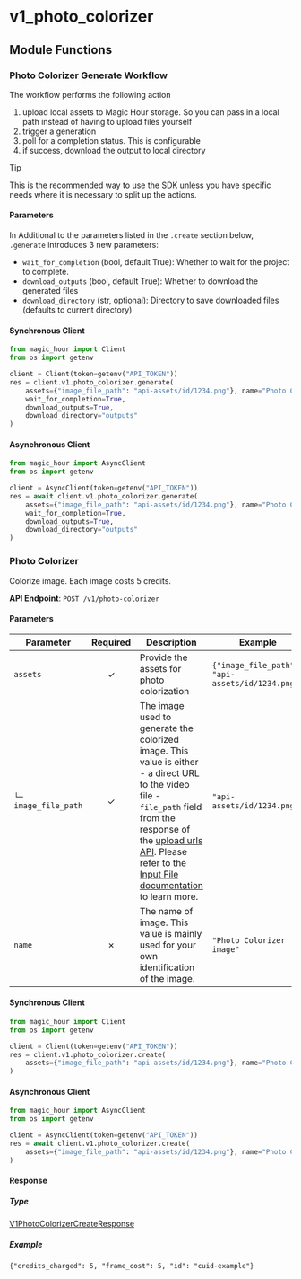 # v1_photo_colorizer

## Module Functions

<!-- CUSTOM DOCS START -->

### Photo Colorizer Generate Workflow <a name="generate"></a>

The workflow performs the following action

1. upload local assets to Magic Hour storage. So you can pass in a local path instead of having to upload files yourself
2. trigger a generation
3. poll for a completion status. This is configurable
4. if success, download the output to local directory

> [!TIP]
> This is the recommended way to use the SDK unless you have specific needs where it is necessary to split up the actions.

#### Parameters

In Additional to the parameters listed in the `.create` section below, `.generate` introduces 3 new parameters:

- `wait_for_completion` (bool, default True): Whether to wait for the project to complete.
- `download_outputs` (bool, default True): Whether to download the generated files
- `download_directory` (str, optional): Directory to save downloaded files (defaults to current directory)

#### Synchronous Client

```python
from magic_hour import Client
from os import getenv

client = Client(token=getenv("API_TOKEN"))
res = client.v1.photo_colorizer.generate(
    assets={"image_file_path": "api-assets/id/1234.png"}, name="Photo Colorizer image"
    wait_for_completion=True,
    download_outputs=True,
    download_directory="outputs"
)
```

#### Asynchronous Client

```python
from magic_hour import AsyncClient
from os import getenv

client = AsyncClient(token=getenv("API_TOKEN"))
res = await client.v1.photo_colorizer.generate(
    assets={"image_file_path": "api-assets/id/1234.png"}, name="Photo Colorizer image"
    wait_for_completion=True,
    download_outputs=True,
    download_directory="outputs"
)
```

<!-- CUSTOM DOCS END -->

### Photo Colorizer <a name="create"></a>

Colorize image. Each image costs 5 credits.

**API Endpoint**: `POST /v1/photo-colorizer`

#### Parameters

| Parameter | Required | Description | Example |
|-----------|:--------:|-------------|--------|
| `assets` | ✓ | Provide the assets for photo colorization | `{"image_file_path": "api-assets/id/1234.png"}` |
| `└─ image_file_path` | ✓ | The image used to generate the colorized image. This value is either - a direct URL to the video file - `file_path` field from the response of the [upload urls API](https://docs.magichour.ai/api-reference/files/generate-asset-upload-urls).  Please refer to the [Input File documentation](https://docs.magichour.ai/api-reference/files/generate-asset-upload-urls#input-file) to learn more.  | `"api-assets/id/1234.png"` |
| `name` | ✗ | The name of image. This value is mainly used for your own identification of the image. | `"Photo Colorizer image"` |

#### Synchronous Client

```python
from magic_hour import Client
from os import getenv

client = Client(token=getenv("API_TOKEN"))
res = client.v1.photo_colorizer.create(
    assets={"image_file_path": "api-assets/id/1234.png"}, name="Photo Colorizer image"
)

```

#### Asynchronous Client

```python
from magic_hour import AsyncClient
from os import getenv

client = AsyncClient(token=getenv("API_TOKEN"))
res = await client.v1.photo_colorizer.create(
    assets={"image_file_path": "api-assets/id/1234.png"}, name="Photo Colorizer image"
)

```

#### Response

##### Type
[V1PhotoColorizerCreateResponse](/magic_hour/types/models/v1_photo_colorizer_create_response.py)

##### Example
`{"credits_charged": 5, "frame_cost": 5, "id": "cuid-example"}`


